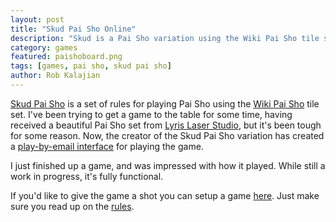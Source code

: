```yaml
---
layout: post
title: "Skud Pai Sho Online"
description: "Skud is a Pai Sho variation using the Wiki Pai Sho tile set. Now you can play by email online!"
category: games
featured: paishoboard.png
tags: [games, pai sho, skud pai sho]
author: Rob Kalajian
---
```


[Skud Pai Sho](https://skudpaisho.wordpress.com) is a set of rules for playing Pai Sho using the [Wiki Pai Sho](http://paisho.pbworks.com/w/page/24174526/Wiki%20Pai%20Sho) tile set. I've been trying to get a game to the table for some time, having received a beautiful Pai Sho set from [Lyris Laser Studio](http://lyrislaser.com/product/pai-sho-board/), but it's been tough for some reason. Now, the creator of the Skud Pai Sho variation has created a [play-by-email interface](http://skudpaisho.com) for playing the game.

I just finished up a game, and was impressed with how it played. While still a work in progress, it's fully functional.

If you'd like to give the game a shot you can setup a game [here](http://skudpaisho.com). Just make sure you read up on the [rules](https://skudpaisho.wordpress.com/).
